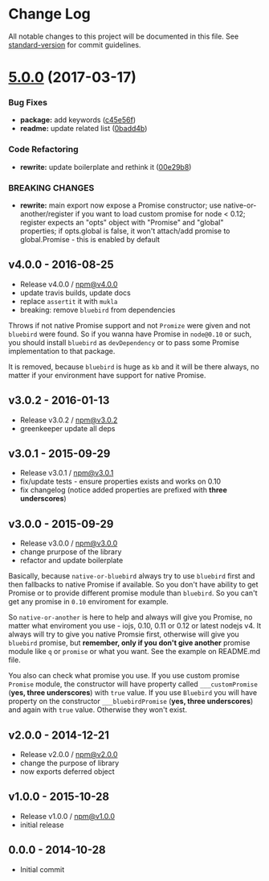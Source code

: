 # Change Log

All notable changes to this project will be documented in this file. See [standard-version](https://github.com/conventional-changelog/standard-version) for commit guidelines.

<a name="5.0.0"></a>
# [5.0.0](https://github.com/tunnckocore/native-or-another/compare/v4.0.0...v5.0.0) (2017-03-17)


### Bug Fixes

* **package:** add keywords ([c45e56f](https://github.com/tunnckocore/native-or-another/commit/c45e56f))
* **readme:** update related list ([0badd4b](https://github.com/tunnckocore/native-or-another/commit/0badd4b))


### Code Refactoring

* **rewrite:** update boilerplate and rethink it ([00e29b8](https://github.com/tunnckocore/native-or-another/commit/00e29b8))


### BREAKING CHANGES

* **rewrite:** main export now expose a Promise constructor; use native-or-another/register if you
want to load custom promise for node < 0.12; register expects an "opts" object with "Promise" and
"global" properties; if opts.global is false, it won't attach/add promise to global.Promise - this
is enabled by default





## v4.0.0 - 2016-08-25
- Release v4.0.0 / npm@v4.0.0
- update travis builds, update docs
- replace `assertit` it with `mukla`
- breaking: remove `bluebird` from dependencies

Throws if not native Promise support and not `Promize` were given and not `bluebird` were found. So if you wanna have Promise in `node@0.10` or such, you should install `bluebird` as `devDependency` or to pass some Promise implementation to that package.

It is removed, because `bluebird` is huge as `kb` and it will be there always, no matter if your environment have support for native Promise.

## v3.0.2 - 2016-01-13
- Release v3.0.2 / npm@v3.0.2
- greenkeeper update all deps

## v3.0.1 - 2015-09-29
- Release v3.0.1 / npm@v3.0.1
- fix/update tests - ensure properties exists and works on 0.10
- fix changelog (notice added properties are prefixed with **three underscores**)

## v3.0.0 - 2015-09-29
- Release v3.0.0 / npm@v3.0.0
- change prurpose of the library
- refactor and update boilerplate

Basically, because `native-or-bluebird` always try to use `bluebird` first and then fallbacks to native Promise if available. So you don't have ability to get Promise or to provide different promise module than `bluebird`. So you can't get any promise in `0.10` enviroment for example.

So `native-or-another` is here to help and always will give you Promise, no matter what enviroment you use - iojs, 0.10, 0.11 or 0.12 or latest nodejs v4. It always will try to give you native Promsie first, otherwise will give you `bluebird` promise, but **remember, only if you don't give another** promise module like `q` or `promise` or what you want. See the example on README.md file.

You also can check what promise you use. If you use custom promise `Promise` module, the constructor will have property called `___customPromise` (**yes, three underscores**) with `true` value. If you use `Bluebird` you will have property on the constructor `___bluebirdPromise` (**yes, three underscores**) and again with `true` value. Otherwise they won't exist.

## v2.0.0 - 2014-12-21
- Release v2.0.0 / npm@v2.0.0
- change the purpose of library
- now exports deferred object

## v1.0.0 - 2015-10-28
- Release v1.0.0 / npm@v1.0.0
- initial release

## 0.0.0 - 2014-10-28
- Initial commit